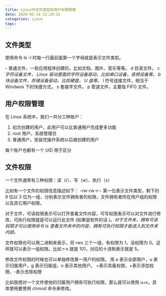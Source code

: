 ```yaml
---
title: Linux中文件类型和用户权限管理
date: 2020-02-14 22:29:51
categories: Linux
tags:
---
```


## 文件类型

使用命令 ls -l 时每一行最前面第一个字母就是表示文件类型。

\- 普通文件，一些应用程序创建的，比如文档、图片、音乐等等。
d 目录文件。
_c 字符设备文件， Linux 驱动里面的字符设备驱动，比如串口设备，音频设备等。_
_b 块设备文件，存储设备驱动，比如硬盘， U 盘等。_
l 符号连接文件，相当于 Windwos 下的快捷方式。
s 套接字文件。
p 管道文件，主要指 FIFO 文件。

## 用户权限管理

在 Linux 系统中，我们一共分三种账户：

1. 初次创建的用户，此用户可以比普通用户完成更多功能
2. root 用户，系统管理员
3. 普通用户，安装完操作系统以后被创建的用户

每个账户也都有一个 UID 用于区分

## 文件权限

一个文件通常有三种权限：读（r）、写（w）、执行（x）

比如有一个文件的权限信息描述如下：
-rw-rw-r-- 第一位表示文件类型，剩下的 9 位以 3 位为一组，分别表示文件拥有者的权限，文件拥有者所在用户组的权限以及其它用户权限。

对于文件，可读权限表示可以打开查看文件内容，可写权限表示可以对文件进行修改，可执行权限就是可以运行此文件 (如果是软件的话 )。_对于文件夹，拥有可读权限才可以使用命令 ls 查看文件夹中的内容，拥有可执行权限才能进入到文件夹内部。_

文件权限也可以用二进制来表示，将 rwx 三个一组，有权限为 1，没权限为 0。这样就可以表示一组权限。比如 r-x 就是 101，对应的十进制表示就是 5。

修改文件权限的时候也可以单独修改某一用户的权限。
用 a 表示全部用户，u 表示归属用户，g 表示归属组，o 表示其他用户。
=表示具备权限，+表示添加权限，-表示去除权限

比如我想对一个文件使他的归属用户拥有可执行权限，那么就可以使用 u+x。具体使用要使用 chmod 命令来修改。
